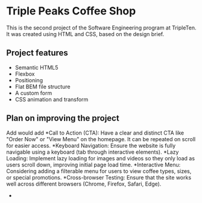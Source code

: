 # Triple Peaks Coffee Shop

This is the second project of the Software Engineering program at TripleTen. It was created using HTML and CSS, based on the design brief.

## Project features

- Semantic HTML5
- Flexbox
- Positioning
- Flat BEM file structure
- A custom form
- CSS animation and transform

## Plan on improving the project

Add would add
*Call to Action (CTA):
Have a clear and distinct CTA like "Order Now" or "View Menu" on the homepage. It can be repeated on scroll for easier access.
*Keyboard Navigation: Ensure the website is fully navigable using a keyboard (tab through interactive elements).
*Lazy Loading:
Implement lazy loading for images and videos so they only load as users scroll down, improving initial page load time.
*Interactive Menu:
Considering adding a filterable menu for users to view coffee types, sizes, or special promotions.
\*Cross-browser Testing:
Ensure that the site works well across different browsers (Chrome, Firefox, Safari, Edge).

-
